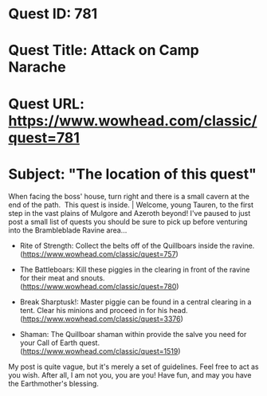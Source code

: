 # Quest ID: 781
# Quest Title: Attack on Camp Narache
# Quest URL: https://www.wowhead.com/classic/quest=781
# Subject: "The location of this quest"
When facing the boss' house, turn right and there is a small cavern at the end of the path.  This quest is inside. | Welcome, young Tauren, to the first step in the vast plains of Mulgore and Azeroth beyond! I've paused to just post a small list of quests you should be sure to pick up before venturing into the Brambleblade Ravine area...

- Rite of Strength: Collect the belts off of the Quillboars inside the ravine. (https://www.wowhead.com/classic/quest=757)

- The Battleboars: Kill these piggies in the clearing in front of the ravine for their meat and snouts. (https://www.wowhead.com/classic/quest=780)

- Break Sharptusk!: Master piggie can be found in a central clearing in a tent. Clear his minions and proceed in for his head. (https://www.wowhead.com/classic/quest=3376)

* Shaman: The Quillboar shaman within provide the salve you need for your Call of Earth quest. (https://www.wowhead.com/classic/quest=1519)

My post is quite vague, but it's merely a set of guidelines. Feel free to act as you wish. After all, I am not you, you are you! Have fun, and may you have the Earthmother's blessing.